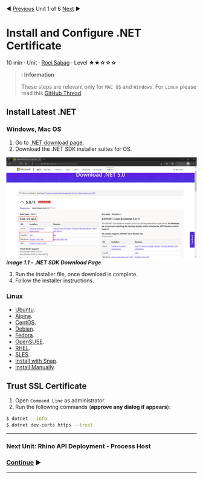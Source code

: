 :arrow_backward: [Previous](./00.Module.md) Unit 1 of 6 [Next](./02.DeploymentProcessHost.md) :arrow_forward:

# Install and Configure .NET Certificate
10 min · Unit · [Roei Sabag](https://www.linkedin.com/in/roei-sabag-247aa18/) · Level ★★☆☆☆  

> :information_source: **Information**
> 
> These steps are relevant only for `MAC OS` and `Windows`. For `Linux` please read this [GitHub Thread](https://github.com/dotnet/aspnetcore/issues/32842).

## Install Latest .NET
### Windows, Mac OS
1. Go to [.NET download page](https://dotnet.microsoft.com/download/dotnet/current).
2. Download the .NET SDK installer suites for OS.

![image 1.1 - .NET SDK Download Page](./Images/m01u01_1.png)  
_**image 1.1 - .NET SDK Download Page**_  

3. Run the installer file, once download is complete.
4. Follow the installer instructions.

### Linux
* [Ubuntu](https://docs.microsoft.com/en-us/dotnet/core/install/linux-ubuntu).
* [Alpine](https://docs.microsoft.com/en-us/dotnet/core/install/linux-alpine).
* [CentOS](https://docs.microsoft.com/en-us/dotnet/core/install/linux-centos).
* [Debian](https://docs.microsoft.com/en-us/dotnet/core/install/linux-debian).
* [Fedora](https://docs.microsoft.com/en-us/dotnet/core/install/linux-fedora).
* [OpenSUSE](https://docs.microsoft.com/en-us/dotnet/core/install/linux-opensuse).
* [RHEL](https://docs.microsoft.com/en-us/dotnet/core/install/linux-rhel).
* [SLES](https://docs.microsoft.com/en-us/dotnet/core/install/linux-sles).
* [Install with Snap](https://docs.microsoft.com/en-us/dotnet/core/install/linux-snap).
* [Install Manually](https://docs.microsoft.com/en-us/dotnet/core/install/linux-scripted-manual).

## Trust SSL Certificate
1. Open `Command Line` as administrator.
2. Run the following commands (**approve any dialog if appears**):  

```bash
$ dotnet --info
$ dotnet dev-certs https --trust
```

---
### Next Unit: Rhino API Deployment - Process Host
### [Continue](./02.DeploymentProcessHost.md) :arrow_forward:
---
